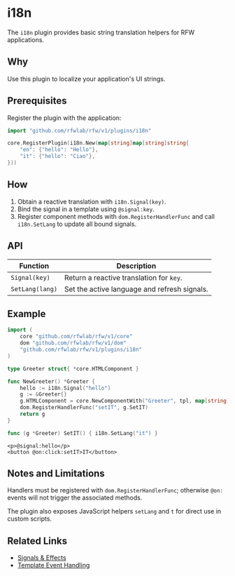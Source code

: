 # i18n

The `i18n` plugin provides basic string translation helpers for RFW
applications.

## Why

Use this plugin to localize your application's UI strings.

## Prerequisites

Register the plugin with the application:

```go
import "github.com/rfwlab/rfw/v1/plugins/i18n"

core.RegisterPlugin(i18n.New(map[string]map[string]string{
    "en": {"hello": "Hello"},
    "it": {"hello": "Ciao"},
}))
```

## How

1. Obtain a reactive translation with `i18n.Signal(key)`.
2. Bind the signal in a template using `@signal:key`.
3. Register component methods with `dom.RegisterHandlerFunc` and call `i18n.SetLang` to update all bound signals.

## API

| Function | Description |
| --- | --- |
| `Signal(key)` | Return a reactive translation for `key`. |
| `SetLang(lang)` | Set the active language and refresh signals. |

## Example

```go
import (
    core "github.com/rfwlab/rfw/v1/core"
    dom "github.com/rfwlab/rfw/v1/dom"
    "github.com/rfwlab/rfw/v1/plugins/i18n"
)

type Greeter struct{ *core.HTMLComponent }

func NewGreeter() *Greeter {
    hello := i18n.Signal("hello")
    g := &Greeter{}
    g.HTMLComponent = core.NewComponentWith("Greeter", tpl, map[string]any{"hello": hello}, g)
    dom.RegisterHandlerFunc("setIT", g.SetIT)
    return g
}

func (g *Greeter) SetIT() { i18n.SetLang("it") }
```

```rtml
<p>@signal:hello</p>
<button @on:click:setIT>IT</button>
```

## Notes and Limitations

Handlers must be registered with `dom.RegisterHandlerFunc`; otherwise
`@on:` events will not trigger the associated methods.

The plugin also exposes JavaScript helpers `setLang` and `t` for direct
use in custom scripts.

## Related Links

- [Signals & Effects](../essentials/signals-and-effects.md#using-signals-in-templates)
- [Template Event Handling](../essentials/template-syntax.md#event-handling)

